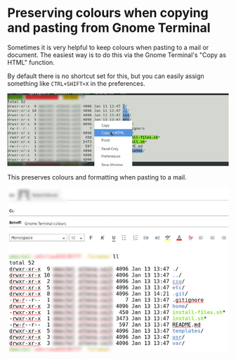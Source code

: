 # Preserving colours when copying and pasting from Gnome Terminal

Sometimes it is very helpful to keep colours when pasting to a mail or document.
The easiest way is to do this via the Gnome Terminal's "Copy as HTML" function.

By default there is no shortcut set for this, but you can easily assign something like `CTRL+SHIFT+X` in the preferences.

![Alt text](./term_colours.png)

This preserves colours and formatting when pasting to a mail.

![Alt text](./insert_mail.png)
